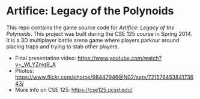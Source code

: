 Artifice: Legacy of the Polynoids
========

This repo contains the game source code for *Artifice: Legacy of the Polynoids*. This project was built during the CSE 125 course in Spring 2014. It is a 3D multiplayer battle arena game where players parkour around placing traps and trying to stab other players.

* Final presentation video: https://www.youtube.com/watch?v=_WLYZnigB_A
* Photos: https://www.flickr.com/photos/98447946@N02/sets/72157645384173643/
* More info on CSE 125: https://cse125.ucsd.edu/
